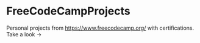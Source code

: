 # FreeCodeCampProjects
Personal projects from https://www.freecodecamp.org/ with certifications. Take a look ->
